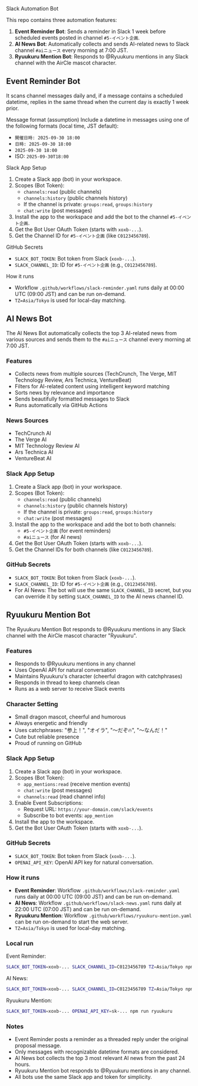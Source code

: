 Slack Automation Bot

This repo contains three automation features:

1. **Event Reminder Bot**: Sends a reminder in Slack 1 week before scheduled events posted in channel `#5-イベント企画`.
2. **AI News Bot**: Automatically collects and sends AI-related news to Slack channel `#aiニュース` every morning at 7:00 JST.
3. **Ryuukuru Mention Bot**: Responds to @Ryuukuru mentions in any Slack channel with the AirCle mascot character.

## Event Reminder Bot

It scans channel messages daily and, if a message contains a scheduled datetime, replies in the same thread when the current day is exactly 1 week prior.

Message format (assumption)
Include a datetime in messages using one of the following formats (local time, JST default):
- `開催日時: 2025-09-30 18:00`
- `日時: 2025-09-30 18:00`
- `2025-09-30 18:00`
- ISO: `2025-09-30T18:00`

Slack App Setup
1. Create a Slack app (bot) in your workspace.
2. Scopes (Bot Token):
   - `channels:read` (public channels)
   - `channels:history` (public channels history)
   - If the channel is private: `groups:read`, `groups:history`
   - `chat:write` (post messages)
3. Install the app to the workspace and add the bot to the channel `#5-イベント企画`.
4. Get the Bot User OAuth Token (starts with `xoxb-...`).
5. Get the Channel ID for `#5-イベント企画` (like `C0123456789`).

GitHub Secrets
- `SLACK_BOT_TOKEN`: Bot token from Slack (`xoxb-...`).
- `SLACK_CHANNEL_ID`: ID for `#5-イベント企画` (e.g., `C0123456789`).

How it runs
- Workflow `.github/workflows/slack-reminder.yaml` runs daily at 00:00 UTC (09:00 JST) and can be run on-demand.
- `TZ=Asia/Tokyo` is used for local-day matching.

## AI News Bot

The AI News Bot automatically collects the top 3 AI-related news from various sources and sends them to the `#aiニュース` channel every morning at 7:00 JST.

### Features
- Collects news from multiple sources (TechCrunch, The Verge, MIT Technology Review, Ars Technica, VentureBeat)
- Filters for AI-related content using intelligent keyword matching
- Sorts news by relevance and importance
- Sends beautifully formatted messages to Slack
- Runs automatically via GitHub Actions

### News Sources
- TechCrunch AI
- The Verge AI
- MIT Technology Review AI
- Ars Technica AI
- VentureBeat AI

### Slack App Setup
1. Create a Slack app (bot) in your workspace.
2. Scopes (Bot Token):
   - `channels:read` (public channels)
   - `channels:history` (public channels history)
   - If the channel is private: `groups:read`, `groups:history`
   - `chat:write` (post messages)
3. Install the app to the workspace and add the bot to both channels:
   - `#5-イベント企画` (for event reminders)
   - `#aiニュース` (for AI news)
4. Get the Bot User OAuth Token (starts with `xoxb-...`).
5. Get the Channel IDs for both channels (like `C0123456789`).

### GitHub Secrets
- `SLACK_BOT_TOKEN`: Bot token from Slack (`xoxb-...`).
- `SLACK_CHANNEL_ID`: ID for `#5-イベント企画` (e.g., `C0123456789`).
- For AI News: The bot will use the same `SLACK_CHANNEL_ID` secret, but you can override it by setting `SLACK_CHANNEL_ID` to the AI news channel ID.

## Ryuukuru Mention Bot

The Ryuukuru Mention Bot responds to @Ryuukuru mentions in any Slack channel with the AirCle mascot character "Ryuukuru".

### Features
- Responds to @Ryuukuru mentions in any channel
- Uses OpenAI API for natural conversation
- Maintains Ryuukuru's character (cheerful dragon with catchphrases)
- Responds in thread to keep channels clean
- Runs as a web server to receive Slack events

### Character Setting
- Small dragon mascot, cheerful and humorous
- Always energetic and friendly
- Uses catchphrases: "参上！", "オイラ", "〜だぞ🔥", "〜なんだ！"
- Cute but reliable presence
- Proud of running on GitHub

### Slack App Setup
1. Create a Slack app (bot) in your workspace.
2. Scopes (Bot Token):
   - `app_mentions:read` (receive mention events)
   - `chat:write` (post messages)
   - `channels:read` (read channel info)
3. Enable Event Subscriptions:
   - Request URL: `https://your-domain.com/slack/events`
   - Subscribe to bot events: `app_mention`
4. Install the app to the workspace.
5. Get the Bot User OAuth Token (starts with `xoxb-...`).

### GitHub Secrets
- `SLACK_BOT_TOKEN`: Bot token from Slack (`xoxb-...`).
- `OPENAI_API_KEY`: OpenAI API key for natural conversation.

### How it runs
- **Event Reminder**: Workflow `.github/workflows/slack-reminder.yaml` runs daily at 00:00 UTC (09:00 JST) and can be run on-demand.
- **AI News**: Workflow `.github/workflows/slack-news.yaml` runs daily at 22:00 UTC (07:00 JST) and can be run on-demand.
- **Ryuukuru Mention**: Workflow `.github/workflows/ryuukuru-mention.yaml` can be run on-demand to start the web server.
- `TZ=Asia/Tokyo` is used for local-day matching.

### Local run

Event Reminder:
```bash
SLACK_BOT_TOKEN=xoxb-... SLACK_CHANNEL_ID=C0123456789 TZ=Asia/Tokyo npm start
```

AI News:
```bash
SLACK_BOT_TOKEN=xoxb-... SLACK_CHANNEL_ID=C0123456789 TZ=Asia/Tokyo npm run ai-news
```

Ryuukuru Mention:
```bash
SLACK_BOT_TOKEN=xoxb-... OPENAI_API_KEY=sk-... npm run ryuukuru
```

### Notes
- Event Reminder posts a reminder as a threaded reply under the original proposal message.
- Only messages with recognizable datetime formats are considered.
- AI News bot collects the top 3 most relevant AI news from the past 24 hours.
- Ryuukuru Mention bot responds to @Ryuukuru mentions in any channel.
- All bots use the same Slack app and token for simplicity.


